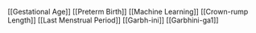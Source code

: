 [[Gestational Age]]
[[Preterm Birth]]
[[Machine Learning]]
[[Crown-rump Length]]
[[Last Menstrual Period]]
[[Garbh-ini]]
[[Garbhini-ga1]]
